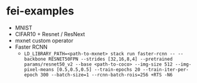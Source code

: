 # fei-examples

+ MNIST
+ CIFAR10 + Resnet / ResNext
+ mxnet custom operator
+ Faster RCNN
    + `LD_LIBRARY_PATH=<path-to-mxnet> stack run faster-rcnn -- --backbone RESNET50FPN --strides [32,16,8,4] --pretrained params/resnet50_v2 --base <path-to-coco> --img-size 512 --img-pixel-means [0.5,0.5,0.5] --train-epochs 20 --train-iter-per-epoch 300 --batch-size=1 --rcnn-batch-rois=256 +RTS -N6`
